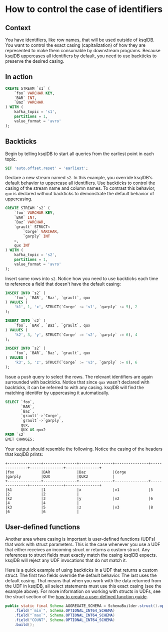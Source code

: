 # How to control the case of identifiers

## Context

You have identifiers, like row names, that will be used outside of
ksqlDB. You want to control the exact casing (capitalization) of how
they are represented to make them consumable by downstream
programs. Because ksqlDB uppercases all identifiers by default, you
need to use backticks to preserve the desired casing.

## In action

```sql
CREATE STREAM `s1` (
    `foo` VARCHAR KEY,
    `BAR` INT,
    `Baz` VARCHAR
) WITH (
    kafka_topic = 's1',
    partitions = 1,
    value_format = 'avro'
);
```

## Backticks

Begin by telling ksqlDB to start all queries from the earliest point
in each topic.

```sql
SET 'auto.offset.reset' = 'earliest';
```

Declare a new stream named `s2`. In this example, you override
ksqlDB's default behavior to uppercase all identifiers. Use backticks
to control the casing of the stream name and column names. To contrast
this behavior, `qux` is declared without backticks to demonstrate
the default behavior of uppercasing.

```sql
CREATE STREAM `s2` (
    `foo` VARCHAR KEY,
    `BAR` INT,
    `Baz` VARCHAR,
    `grault` STRUCT<
        `Corge` VARCHAR,
        `garply` INT
    >,
    qux INT
) WITH (
    kafka_topic = 's2',
    partitions = 1,
    value_format = 'avro'
);
```

Insert some rows into `s2`. Notice how you need to use backticks each
time to reference a field that doesn't have the default casing:

```sql
INSERT INTO `s2` (
    `foo`, `BAR`, `Baz`, `grault`, qux
) VALUES (
    'k1', 1, 'x', STRUCT(`Corge` := 'v1', `garply` := 5), 2
);

INSERT INTO `s2` (
    `foo`, `BAR`, `Baz`, `grault`, qux
) VALUES (
    'k2', 3, 'y', STRUCT(`Corge` := 'v2', `garply` := 6), 4
);

INSERT INTO `s2` (
    `foo`, `BAR`, `Baz`, `grault`, qux
) VALUES (
    'k3', 5, 'z', STRUCT(`Corge` := 'v3', `garply` := 8), 6
);
```

Issue a push query to select the rows. The relevant identifiers are
again surrounded with backticks. Notice that since `qux` wasn't
declared with backticks, it can be referred to with any casing. ksqlDB
will find the matching identifer by uppercasing it automatically.

```sql
SELECT `foo`,
       `BAR`,
       `Baz`,
       `grault`->`Corge`,
       `grault`->`garply`,
       qux,
       QUX AS qux2
FROM `s2`
EMIT CHANGES;
```

Your output should resemble the following. Notice the casing of the
headers that ksqlDB prints:

```
+---------------+---------------+---------------+---------------+---------------+---------------+---------------+
|foo            |BAR            |Baz            |Corge          |garply         |QUX            |QUX2           |
+---------------+---------------+---------------+---------------+---------------+---------------+---------------+
|k1             |1              |x              |v1             |5              |2              |2              |
|k2             |3              |y              |v2             |6              |4              |4              |
|k3             |5              |z              |v3             |8              |6              |6              |
```


## User-defined functions

Another area where casing is important is user-defined functions
(UDFs) that work with struct parameters. This is the case whenever you
use a UDF that either receives an incoming struct or returns a custom
struct. Any references to struct fields must exactly match the casing
ksqlDB expects. ksqlDB will reject any UDF invocations that do not
match it.

Here is a quick example of using backticks in a UDF that returns a
custom struct. The first two fields override the default behavior. The
last uses the default casing. That means that when you work with the
data returned from the UDF in ksqlDB, all select statements must use
this exact casing (see the example above). For more information on
working with structs in UDFs, see the struct section of the [how to
create a user-defined function
guide](create-a-user-defined-function.md#using-structs-and-decimals).

```java
public static final Schema AGGREGATE_SCHEMA = SchemaBuilder.struct().optional()
    .field("`min`", Schema.OPTIONAL_INT64_SCHEMA)
    .field("`max`", Schema.OPTIONAL_INT64_SCHEMA)
    .field("COUNT", Schema.OPTIONAL_INT64_SCHEMA)
    .build();
```
